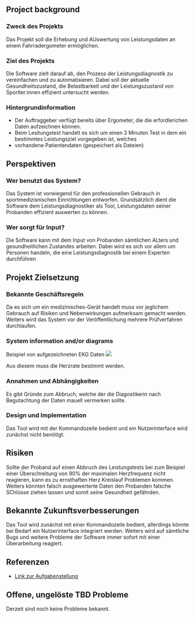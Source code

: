 ## Project background

### Zweck des Projekts
Das Projekt soll die Erhebung und AUswertung von Leistungsdaten an einem Fahrradergometer ermöglichen.


### Ziel des Projekts
Die Software zielt darauf ab, den Prozess der Leistungsdiagnostik zu vereinfachen und zu automatisieren.
Dabei soll der aktuelle Gesundheitszustand, die Belastbarkeit und der Leistungszustand von Sportler:innen effizient untersucht werden.


### Hintergrundinformation
- Der Auftraggeber verfügt bereits über Ergometer, die die erfordlerichen Daten aufzeichnen können. 
- Beim Lesitungstest handelt es sich um einen 3 Minuten Test in dem ein bestimmtes Leistungsziel vorgegeben ist, welches 
- vorhandene Patientendaten (gespeichert als Dateien)



## Perspektiven
### Wer benutzt das System?
Das System ist vorwiegend für den professionellen Gebrauch in sportmedizisnischen Einrichtungen entworfen.
Grundsätzlich dient die Software dem Leistungsdiagnostiker als Tool, Leistungsdaten seiner Probanden effizient auswerten zu können.



### Wer sorgt für Input?
Die Software kann mit dem Input von Probanden sämtlichen ALters und gesundheitlichen Zustandes arbeiten. 
Dabei wird es sich vor allem um Personen handeln, die eine Leistungsdiagnostik bei einem Experten durchführen



## Projekt Zielsetzung
### Bekannte Geschäftsregeln
Da es sich um ein medizinisches-Gerät handelt muss vor jeglichem Gebrauch auf Risiken und Nebenwirkungen aufmerksam gemacht werden. 
Weiters wird das System vor der Veröffentlichung mehrere Prüfverfahren durchlaufen.

### System information and/or diagrams

Beispiel von aufgezeichneten EKG Daten
![](ekg_example.png)

Aus diesem muss die Herzrate bestimmt werden.

### Annahmen und Abhängigkeiten
Es gibt Gründe zum Abbruch, welche der die Diagostikerin nach Begutachtung der Daten mauell vermerken sollte. 


### Design und Implementation
Das Tool wird mit der Kommandozeile bedient und ein Nutzerinterface wird zunächst nicht benötigt. 


## Risiken
Sollte der Proband auf einen Abbruch des Leistungstests bei zum Beispiel einer Überschreitung von 90% der maximalen Herzfrequenz nicht reagieren, kann es zu ernsthaften Herz Kreislauf Problemen kommen. Weiters könnten falsch ausgewerterte Daten den Probanden falsche SChlüsse ziehen lassen und somit seine Gesundheit gefährden.



## Bekannte Zukunftsverbesserungen
Das Tool wird zunächst mit einer Kommandozeile bedient, allerdings könnte bei Bedarf ein Nutzerinterface integriert werden.
Weiters wird auf sämtliche Bugs und weitere Probleme der Software immer sofort mit einer Überarbeitung reagiert.

## Referenzen

- [Link zur Aufgabenstellung](tbd)

## Offene, ungelöste TBD Probleme
Derzeit sind noch keine Probleme bekannt.
